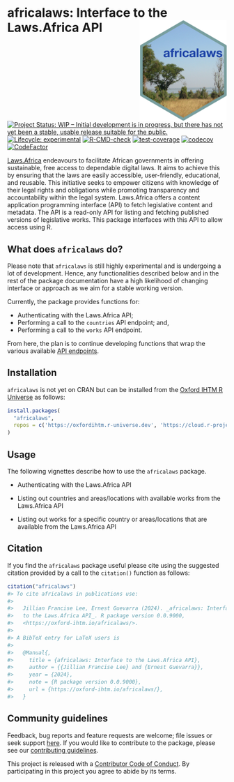 
<!-- README.md is generated from README.Rmd. Please edit that file -->

# africalaws: Interface to the Laws.Africa API <img src="man/figures/logo.png" width="200" align="right" />

<!-- badges: start -->

[![Project Status: WIP – Initial development is in progress, but there
has not yet been a stable, usable release suitable for the
public.](https://www.repostatus.org/badges/latest/wip.svg)](https://www.repostatus.org/#wip)
[![Lifecycle:
experimental](https://img.shields.io/badge/lifecycle-experimental-orange.svg)](https://lifecycle.r-lib.org/articles/stages.html#experimental)
[![R-CMD-check](https://github.com/OxfordIHTM/africalaws/actions/workflows/R-CMD-check.yaml/badge.svg)](https://github.com/OxfordIHTM/africalaws/actions/workflows/R-CMD-check.yaml)
[![test-coverage](https://github.com/OxfordIHTM/africalaws/actions/workflows/test-coverage.yaml/badge.svg)](https://github.com/OxfordIHTM/africalaws/actions/workflows/test-coverage.yaml)
[![codecov](https://codecov.io/gh/OxfordIHTM/africalaws/graph/badge.svg?token=NfjEc8Xi2y)](https://codecov.io/gh/OxfordIHTM/africalaws)
[![CodeFactor](https://www.codefactor.io/repository/github/oxfordihtm/africalaws/badge)](https://www.codefactor.io/repository/github/oxfordihtm/africalaws)
<!-- badges: end -->

[Laws.Africa](https://laws.africa) endeavours to facilitate African
governments in offering sustainable, free access to dependable digital
laws. It aims to achieve this by ensuring that the laws are easily
accessible, user-friendly, educational, and reusable. This initiative
seeks to empower citizens with knowledge of their legal rights and
obligations while promoting transparency and accountability within the
legal system. Laws.Africa offers a content application programming
interface (API) to fetch legislative content and metadata. The API is a
read-only API for listing and fetching published versions of legislative
works. This package interfaces with this API to allow access using R.

## What does `africalaws` do?

Please note that `africalaws` is still highly experimental and is
undergoing a lot of development. Hence, any functionalities described
below and in the rest of the package documentation have a high
likelihood of changing interface or approach as we aim for a stable
working version.

Currently, the package provides functions for:

  - Authenticating with the Laws.Africa API;
  - Performing a call to the `countries` API endpoint; and,
  - Performing a call to the `works` API endpoint.

From here, the plan is to continue developing functions that wrap the
various available [API
endpoints](https://developers.laws.africa/api/about-the-api).

## Installation

`africalaws` is not yet on CRAN but can be installed from the [Oxford
IHTM R Universe](https://oxfordihtm.r-universe.dev) as follows:

``` r
install.packages(
  "africalaws",
  repos = c('https://oxfordihtm.r-universe.dev', 'https://cloud.r-project.org')
)
```

## Usage

The following vignettes describe how to use the `africalaws` package.

  - Authenticating with the Laws.Africa API

  - Listing out countries and areas/locations with available works from
    the Laws.Africa API

  - Listing out works for a specific country or areas/locations that are
    available from the Laws.Africa API

## Citation

If you find the `africalaws` package useful please cite using the
suggested citation provided by a call to the `citation()` function as
follows:

``` r
citation("africalaws")
#> To cite africalaws in publications use:
#> 
#>   Jillian Francise Lee, Ernest Guevarra (2024). _africalaws: Interface
#>   to the Laws.Africa API_. R package version 0.0.9000,
#>   <https://oxford-ihtm.io/africalaws/>.
#> 
#> A BibTeX entry for LaTeX users is
#> 
#>   @Manual{,
#>     title = {africalaws: Interface to the Laws.Africa API},
#>     author = {{Jillian Francise Lee} and {Ernest Guevarra}},
#>     year = {2024},
#>     note = {R package version 0.0.9000},
#>     url = {https://oxford-ihtm.io/africalaws/},
#>   }
```

## Community guidelines

Feedback, bug reports and feature requests are welcome; file issues or
seek support [here](https://github.com/OxfordIHTM/africalaws/issues). If
you would like to contribute to the package, please see our
[contributing
guidelines](https://oxford-ihtm.io/africalaws/CONTRIBUTING.html).

This project is released with a [Contributor Code of
Conduct](https://oxford-ihtm.io/africalaws/CODE_OF_CONDUCT.html). By
participating in this project you agree to abide by its terms.
